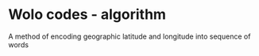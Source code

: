 Wolo codes - algorithm
===

A method of encoding geographic latitude and longitude into sequence of words
